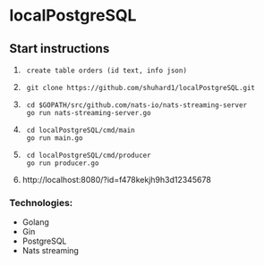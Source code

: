 # localPostgreSQL

## Start instructions

1.
   ``` create table orders (id text, info json)```
   
2.
   ``` git clone https://github.com/shuhard1/localPostgreSQL.git```
   
3. 
   ``` cd $GOPATH/src/github.com/nats-io/nats-streaming-server```<br/>
   ``` go run nats-streaming-server.go```
   
4.
   ``` cd localPostgreSQL/cmd/main```<br/>
   ``` go run main.go```
   
5. 
   ``` cd localPostgreSQL/cmd/producer```<br/>
   ``` go run producer.go```
   
6. http://localhost:8080/?id=f478kekjh9h3d12345678<br/>
### Technologies:
- Golang
- Gin
- PostgreSQL
- Nats streaming
